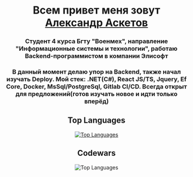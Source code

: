 <h1 align="center">Всем привет меня зовут <a href="https://t.me/asketovvv" target="_blank">Александр Аскетов</a></h1> 
<h3 align="center">Студент 4 курса Бгту "Военмех", направление "Информационные системы и технологии", работаю Backend-программистом в компании Элисофт</h3>
<h3 align="center">В данный момент делаю упор на Backend, также начал изучать Deploy. Мой стек: .NET(C#), React JS/TS, Jquery, Ef Core, Docker, MsSql/PostgreSql, Gitlab CI/CD. Всегда открыт для предложений(готов изучать новое и идти только вперёд)</h3>
<h2 align="center">Top Languages</h2>
<p align="center"><a href="https://github.com/asketov/github-readme-stats" target="blank"><img src="https://github-readme-stats.vercel.app/api/top-langs/?username=asketov&layout=compact&langs_count=10&theme=dracula&custom_title=Top%20Languages" alt="Top Languages" /></a></p>
<h2 align="center">Codewars</h2>
<p align="center"><img src="https://github.r2v.ch/codewars?user=asketov" alt="Top Languages" /></p>
